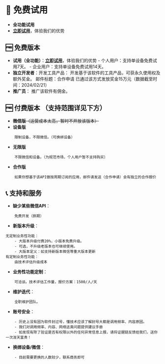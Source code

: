 # 🚀 免费试用
- **全功能试用**
- [**立即试用**](立即试用.md)，体验我们的优势


## 🆓 免费版本

- **试用（全功能）**：[**立即试用**](立即试用.md)，体验我们的优势
		- 个人用户：支持单设备免费试用7天。
		- 企业用户：支持单设备免费试用14天。
- **独立开发者**：开发工具产品：
		开发基于该软件的工具产品，可获永久使用权及额外奖金。
        邮件标题：合作申请
        已通过该方式发放奖金15万元（数据截至时间：2024/02/21）
- **推广员**：
		推广该软件有佣金。


## 🆓 付费版本 （支持范围详见下方）
- ~~**微信版**（运营成本太高，暂时不开放该版本）~~
- **设备版**
```
	限制设备，不限微信。（可换绑设备）
```
- **无限版**
```
	不限微信和设备。（为规范市场，个人用户暂不支持购买）
```
- **合作版**
```
	如果你想基于该API做按周期订阅的应用，邮件请发送（合作申请）会有独立的合作报价
```

  
## 📞 支持和服务

- **缺少某些微信API**：
```
	免费开发（排期）
```
- **新版本升级**：
```
无定制业务性功能：
	- 大版本升级付费20%，小版本免费升级。
	- 可选，不升级老版本也可继续使用。
	- 大版本定义：如支持新版本微信等重大版本更新
有定制业务性功能：
	由技术评估升级成本
```

- **业务性功能定制**：
```
	可洽谈。技术评估工作量，报价方案：1500/人/天
```

- **维护迭代**：
```
	全职维护团队。
```
- **账号安全**：
```
	- 历史上没有因为软件封过号，懂技术应该了解封号大都是调用频率、内容原因。
	- 我们对调用频率、内容、网络这类问题提供建议手册
	- 如发现有除了验证是否有权限以外的任何异常信息上报，请将证据链反馈给我们，送你一次泼天富贵！
```
- **换绑设备/微信**：
```
	- 目前需要更换的人数较少，联系商务即可
```
